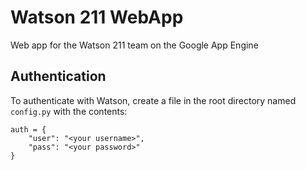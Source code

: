 Watson 211 WebApp
=================

Web app for the Watson 211 team on the Google App Engine

## Authentication

To authenticate with Watson, create a file in the root directory named `config.py` with the contents:

    auth = {
        "user": "<your username>",
        "pass": "<your password>"
    }
